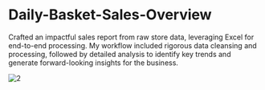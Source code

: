 # Daily-Basket-Sales-Overview
Crafted an impactful sales report from raw store data, leveraging Excel for end-to-end processing. My workflow included rigorous data cleansing and processing, followed by detailed analysis to identify key trends and generate forward-looking insights for the business.

![2](https://github.com/user-attachments/assets/38a3ac9e-2a3a-4d21-9f5a-d805635303a7)
